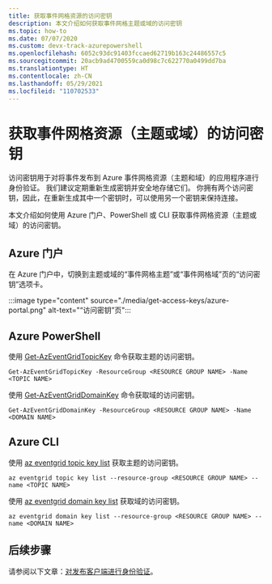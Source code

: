 ```yaml
---
title: 获取事件网格资源的访问密钥
description: 本文介绍如何获取事件网格主题或域的访问密钥
ms.topic: how-to
ms.date: 07/07/2020
ms.custom: devx-track-azurepowershell
ms.openlocfilehash: 6052c93dc91403fccaed62719b163c24486557c5
ms.sourcegitcommit: 20acb9ad4700559ca0d98c7c622770a0499dd7ba
ms.translationtype: HT
ms.contentlocale: zh-CN
ms.lasthandoff: 05/29/2021
ms.locfileid: "110702533"
---
```

# <a name="get-access-keys-for-event-grid-resources-topics-or-domains"></a>获取事件网格资源（主题或域）的访问密钥
访问密钥用于对将事件发布到 Azure 事件网格资源（主题和域）的应用程序进行身份验证。 我们建议定期重新生成密钥并安全地存储它们。 你拥有两个访问密钥，因此，在重新生成其中一个密钥时，可以使用另一个密钥来保持连接。

本文介绍如何使用 Azure 门户、PowerShell 或 CLI 获取事件网格资源（主题或域）的访问密钥。 

## <a name="azure-portal"></a>Azure 门户
在 Azure 门户中，切换到主题或域的“事件网格主题”或“事件网格域”页的“访问密钥”选项卡。  

:::image type="content" source="./media/get-access-keys/azure-portal.png" alt-text="“访问密钥”页":::

## <a name="azure-powershell"></a>Azure PowerShell
使用 [Get-AzEventGridTopicKey](/powershell/module/az.eventgrid/get-azeventgridtopickey) 命令获取主题的访问密钥。 

```azurepowershell-interactive
Get-AzEventGridTopicKey -ResourceGroup <RESOURCE GROUP NAME> -Name <TOPIC NAME>
```

使用 [Get-AzEventGridDomainKey](/powershell/module/az.eventgrid/get-azeventgriddomainkey) 命令获取域的访问密钥。 

```azurepowershell-interactive
Get-AzEventGridDomainKey -ResourceGroup <RESOURCE GROUP NAME> -Name <DOMAIN NAME>
```

## <a name="azure-cli"></a>Azure CLI
使用 [az eventgrid topic key list](/cli/azure/eventgrid/topic/key#az_eventgrid_topic_key_list) 获取主题的访问密钥。 

```azurecli-interactive
az eventgrid topic key list --resource-group <RESOURCE GROUP NAME> --name <TOPIC NAME>
```

使用 [az eventgrid domain key list](/cli/azure/eventgrid/domain/key#az_eventgrid_domain_key_list) 获取域的访问密钥。 

```azurecli-interactive
az eventgrid domain key list --resource-group <RESOURCE GROUP NAME> --name <DOMAIN NAME>
```

## <a name="next-steps"></a>后续步骤
请参阅以下文章：[对发布客户端进行身份验证](security-authenticate-publishing-clients.md)。 
